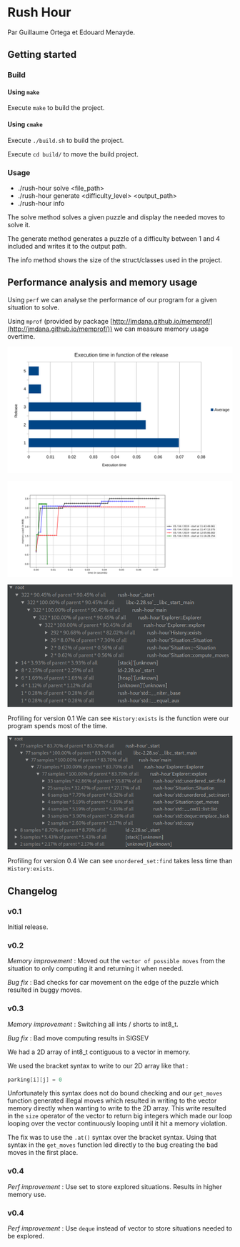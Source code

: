 # Rush Hour

Par Guillaume Ortega et Edouard Menayde.

## Getting started

### Build

#### Using `make`

Execute `make` to build the project.

#### Using `cmake`

Execute `./build.sh` to build the project.

Execute `cd build/` to move the build project.

### Usage

- ./rush-hour solve <file_path>
- ./rush-hour generate <difficulty_level> <output_path>
- ./rush-hour info

The solve method solves a given puzzle and display the needed moves to solve it.

The generate method generates a puzzle of a difficulty between 1 and 4 included and writes it to the output path.

The info method shows the size of the struct/classes used in the project.

## Performance analysis and memory usage

Using `perf` we can analyse the performance of our program for a given situation to solve.

Using `mprof` (provided by package [http://jmdana.github.io/memprof/](http://jmdana.github.io/memprof/)) we can measure memory usage overtime.

![](doc/perf/rush_hour.svg)

![](doc/memory_usage/graph.svg)

![](doc/perf/perf01.png)

Profiling for version 0.1
We can see `History:exists` is the function were our program spends most of the time.

![](doc/perf/perf04.png)

Profiling for version 0.4
We can see `unordered_set:find` takes less time than `History:exists`.

## Changelog

### v0.1
Initial release.

### v0.2
*Memory improvement* : Moved out the `vector of possible moves` from the situation to only computing it and returning 
it when needed.

*Bug fix* : Bad checks for car movement on the edge of the puzzle which resulted in buggy moves.

### v0.3
*Memory improvement* : Switching all ints / shorts to int8_t.

*Bug fix* : Bad move computing results in SIGSEV

We had a 2D array of int8_t contiguous to a vector in memory.

We used the bracket syntax to write to our 2D array like that :
```cpp
parking[i][j] = 0
```
Unfortunately this syntax does not do bound checking and our `get_moves` function generated illegal moves which 
resulted in writing to the vector memory directly when wanting to write to the 2D array. This write resulted in the 
`size` operator of the vector to return big integers which made our loop looping over the vector continuously looping
 until it hit a memory violation.

The fix was to use the `.at()` syntax over the bracket syntax.
 Using that syntax in the `get_moves` function led 
directly to the bug creating the bad moves in the first place.

### v0.4
*Perf improvement* : Use set to store explored situations. Results in higher memory use.

### v0.4
*Perf improvement* : Use `deque` instead of vector to store situations needed to be explored.
